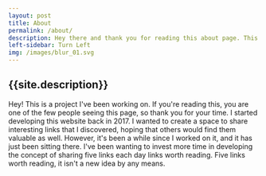 ```yaml
---
layout: post
title: About
permalink: /about/
description: Hey there and thank you for reading this about page. This is gonna be brief.
left-sidebar: Turn Left
img: /images/blur_01.svg
---
```


<h2>{{site.description}}</h2>

Hey! This is a project I've been working on. If you're reading this, you are one of the few people seeing this page, so thank you for your time. I started developing this website back in 2017. I wanted to create a space to share interesting links that I discovered, hoping that others would find them valuable as well. However, it's been a while since I worked on it, and it has just been sitting there. I've been wanting to invest more time in developing the concept of sharing five links each day links worth reading. Five links worth reading, it isn't a new idea by any means.  




